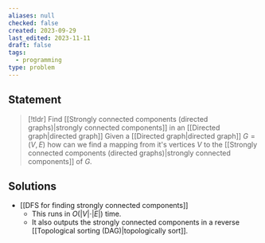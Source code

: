 ```yaml
---
aliases: null
checked: false
created: 2023-09-29
last_edited: 2023-11-11
draft: false
tags:
  - programming
type: problem
---
```

## Statement

> [!tldr] Find [[Strongly connected components (directed graphs)|strongly connected components]] in an [[Directed graph|directed graph]]
> Given a [[Directed graph|directed graph]] $G = (V,E)$ how can we find a mapping from it's vertices $V$ to the [[Strongly connected components (directed graphs)|strongly connected components]] of $G$.

## Solutions

- [[DFS for finding strongly connected components]]
	- This runs in $O(\vert V \vert \cdot \vert E \vert)$ time.
	- It also outputs the strongly connected components in a reverse [[Topological sorting (DAG)|topologically sort]].
